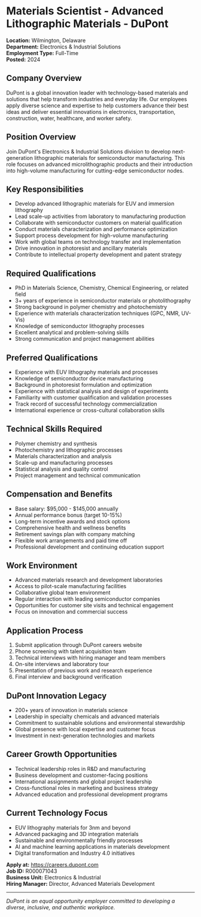 # Materials Scientist - Advanced Lithographic Materials - DuPont

**Location:** Wilmington, Delaware  
**Department:** Electronics & Industrial Solutions  
**Employment Type:** Full-Time  
**Posted:** 2024  

## Company Overview

DuPont is a global innovation leader with technology-based materials and solutions that help transform industries and everyday life. Our employees apply diverse science and expertise to help customers advance their best ideas and deliver essential innovations in electronics, transportation, construction, water, healthcare, and worker safety.

## Position Overview

Join DuPont's Electronics & Industrial Solutions division to develop next-generation lithographic materials for semiconductor manufacturing. This role focuses on advanced microlithographic products and their introduction into high-volume manufacturing for cutting-edge semiconductor nodes.

## Key Responsibilities

- Develop advanced lithographic materials for EUV and immersion lithography
- Lead scale-up activities from laboratory to manufacturing production
- Collaborate with semiconductor customers on material qualification
- Conduct materials characterization and performance optimization
- Support process development for high-volume manufacturing
- Work with global teams on technology transfer and implementation
- Drive innovation in photoresist and ancillary materials
- Contribute to intellectual property development and patent strategy

## Required Qualifications

- PhD in Materials Science, Chemistry, Chemical Engineering, or related field
- 3+ years of experience in semiconductor materials or photolithography
- Strong background in polymer chemistry and photochemistry
- Experience with materials characterization techniques (GPC, NMR, UV-Vis)
- Knowledge of semiconductor lithography processes
- Excellent analytical and problem-solving skills
- Strong communication and project management abilities

## Preferred Qualifications

- Experience with EUV lithography materials and processes
- Knowledge of semiconductor device manufacturing
- Background in photoresist formulation and optimization
- Experience with statistical analysis and design of experiments
- Familiarity with customer qualification and validation processes
- Track record of successful technology commercialization
- International experience or cross-cultural collaboration skills

## Technical Skills Required

- Polymer chemistry and synthesis
- Photochemistry and lithographic processes
- Materials characterization and analysis
- Scale-up and manufacturing processes
- Statistical analysis and quality control
- Project management and technical communication

## Compensation and Benefits

- Base salary: $95,000 - $145,000 annually
- Annual performance bonus (target 10-15%)
- Long-term incentive awards and stock options
- Comprehensive health and wellness benefits
- Retirement savings plan with company matching
- Flexible work arrangements and paid time off
- Professional development and continuing education support

## Work Environment

- Advanced materials research and development laboratories
- Access to pilot-scale manufacturing facilities
- Collaborative global team environment
- Regular interaction with leading semiconductor companies
- Opportunities for customer site visits and technical engagement
- Focus on innovation and commercial success

## Application Process

1. Submit application through DuPont careers website
2. Phone screening with talent acquisition team
3. Technical interviews with hiring manager and team members
4. On-site interviews and laboratory tour
5. Presentation of previous work and research experience
6. Final interview and background verification

## DuPont Innovation Legacy

- 200+ years of innovation in materials science
- Leadership in specialty chemicals and advanced materials
- Commitment to sustainable solutions and environmental stewardship
- Global presence with local expertise and customer focus
- Investment in next-generation technologies and markets

## Career Growth Opportunities

- Technical leadership roles in R&D and manufacturing
- Business development and customer-facing positions
- International assignments and global project leadership
- Cross-functional roles in marketing and business strategy
- Advanced education and professional development programs

## Current Technology Focus

- EUV lithography materials for 3nm and beyond
- Advanced packaging and 3D integration materials
- Sustainable and environmentally friendly processes
- AI and machine learning applications in materials development
- Digital transformation and Industry 4.0 initiatives

**Apply at:** https://careers.dupont.com  
**Job ID:** R000071043  
**Business Unit:** Electronics & Industrial  
**Hiring Manager:** Director, Advanced Materials Development

---

*DuPont is an equal opportunity employer committed to developing a diverse, inclusive, and authentic workplace.*